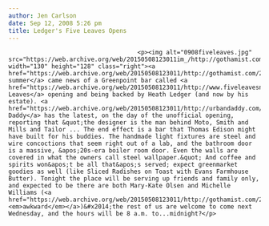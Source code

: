 ```yaml
---
author: Jen Carlson
date: Sep 12, 2008 5:26 pm
title: Ledger's Five Leaves Opens
---
```


	
										<p><img alt="0908fiveleaves.jpg" src="https://web.archive.org/web/20150508123011im_/http://gothamist.com/attachments/arts_jen/0908fiveleaves.jpg" width="130" height="128" class="right"><a href="https://web.archive.org/web/20150508123011/http://gothamist.com/2008/07/24/heath_ledger_2.php">This summer</a> came news of a Greenpoint bar called <a href="https://web.archive.org/web/20150508123011/http://www.fiveleavesny.com/">Five Leaves</a> opening and being backed by Heath Ledger (and now by his estate). <a href="https://web.archive.org/web/20150508123011/http://urbandaddy.com/slideshow/nyc/24/Five_Leaves_New_York_City_NYC&amp;email=true">Urban Daddy</a> has the latest, on the day of the unofficial opening, reporting that &quot;the designer is the man behind Moto, Smith and Mills and Tailor ... The end effect is a bar that Thomas Edison might have built for his buddies. The handmade light fixtures are steel and wire concoctions that seem right out of a lab, and the bathroom door is a massive, &apos;20s-era boiler room door. Even the walls are covered in what the owners call steel wallpaper.&quot; And coffee and spirits won&apos;t be all that&apos;s served; expect greenmarket goodies as well (like Sliced Radishes on Toast with Evans Farmhouse Butter). Tonight the place will be serving up friends and family only, and expected to be there are both Mary-Kate Olsen and Michelle Williams (<a href="https://web.archive.org/web/20150508123011/http://gothamist.com/2008/08/04/marykate_olsen_still_mum_on_ledgers.php"><em>awkward</em></a>)&#x2014;the rest of us are welcome to come next Wednesday, and the hours will be 8 a.m. to...midnight?</p>					
										
									
				